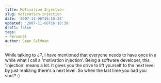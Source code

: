 ```yaml
---
title: Motivation Injection
slug: motivation-injection
date: '2007-11-06T16:18:38'
updated: '2007-11-06T16:18:38'
draft: false
tags:
- Personal
author: Sean Feldman
---
```



While talking to JP, I have mentioned that everyone needs to have once in a while what I call a 'motivation injection'. Being a software developer, this 'injection' means a lot. It gives you the drive to lift yourself to the next level by just realizing there's a next level. So when the last time you had you shot? :)


